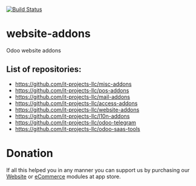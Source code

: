[![Build Status](https://travis-ci.com/it-projects-llc/website-addons.svg?branch=13.0)](https://travis-ci.com/it-projects-llc/website-addons)

# website-addons
Odoo website addons

List of repositories:
---------------------

* https://github.com/it-projects-llc/misc-addons
* https://github.com/it-projects-llc/pos-addons
* https://github.com/it-projects-llc/mail-addons
* https://github.com/it-projects-llc/access-addons
* https://github.com/it-projects-llc/website-addons
* https://github.com/it-projects-llc/l10n-addons
* https://github.com/it-projects-llc/odoo-telegram
* https://github.com/it-projects-llc/odoo-saas-tools

Donation
========
If all this helped you in any manner you can support us by purchasing our [Website](https://apps.odoo.com/apps/modules/category/Website/browse?price=Paid&order=Newest&author=IT-Projects+LLC) or [eCommerce](https://apps.odoo.com/apps/modules/category/eCommerce/browse?price=Paid&order=Newest&author=IT-Projects+LLC) modules at app store.
